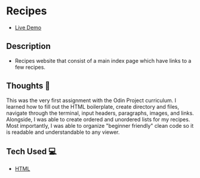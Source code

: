 # Recipes
- [Live Demo](https://i4pg.github.io/odin-recipes/)

## Description
- Recipes website that consist of a main index page which have links to a few recipes.

## Thoughts 💭
This was the very first assignment with the Odin Project curriculum. I learned how to fill out the HTML boilerplate, create directory and files, navigate through the terminal, input headers, paragraphs, images, and links. Alongside, I was able to create ordered and unordered lists for my recipes. Most importantly, I was able to organize "beginner friendly" clean code so it is readable and understandable to any viewer. 

## Tech Used 💻
- [HTML](https://developer.mozilla.org/en-US/docs/Web/HTML) 
